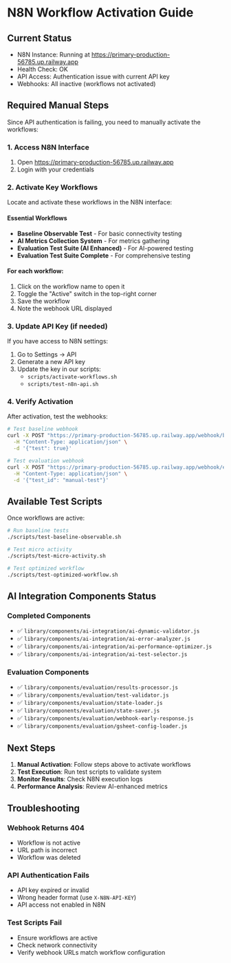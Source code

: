 # N8N Workflow Activation Guide

## Current Status
- N8N Instance: Running at https://primary-production-56785.up.railway.app
- Health Check: OK
- API Access: Authentication issue with current API key
- Webhooks: All inactive (workflows not activated)

## Required Manual Steps

Since API authentication is failing, you need to manually activate the workflows:

### 1. Access N8N Interface
1. Open https://primary-production-56785.up.railway.app
2. Login with your credentials

### 2. Activate Key Workflows

Locate and activate these workflows in the N8N interface:

#### Essential Workflows
- **Baseline Observable Test** - For basic connectivity testing
- **AI Metrics Collection System** - For metrics gathering
- **Evaluation Test Suite (AI Enhanced)** - For AI-powered testing
- **Evaluation Test Suite Complete** - For comprehensive testing

#### For each workflow:
1. Click on the workflow name to open it
2. Toggle the "Active" switch in the top-right corner
3. Save the workflow
4. Note the webhook URL displayed

### 3. Update API Key (if needed)

If you have access to N8N settings:
1. Go to Settings → API
2. Generate a new API key
3. Update the key in our scripts:
   - `scripts/activate-workflows.sh`
   - `scripts/test-n8n-api.sh`

### 4. Verify Activation

After activation, test the webhooks:

```bash
# Test baseline webhook
curl -X POST "https://primary-production-56785.up.railway.app/webhook/baseline-test" \
  -H "Content-Type: application/json" \
  -d '{"test": true}'

# Test evaluation webhook  
curl -X POST "https://primary-production-56785.up.railway.app/webhook/evaluation/test" \
  -H "Content-Type: application/json" \
  -d '{"test_id": "manual-test"}'
```

## Available Test Scripts

Once workflows are active:

```bash
# Run baseline tests
./scripts/test-baseline-observable.sh

# Test micro activity
./scripts/test-micro-activity.sh

# Test optimized workflow
./scripts/test-optimized-workflow.sh
```

## AI Integration Components Status

### Completed Components
- ✅ `library/components/ai-integration/ai-dynamic-validator.js`
- ✅ `library/components/ai-integration/ai-error-analyzer.js`
- ✅ `library/components/ai-integration/ai-performance-optimizer.js`
- ✅ `library/components/ai-integration/ai-test-selector.js`

### Evaluation Components
- ✅ `library/components/evaluation/results-processor.js`
- ✅ `library/components/evaluation/test-validator.js`
- ✅ `library/components/evaluation/state-loader.js`
- ✅ `library/components/evaluation/state-saver.js`
- ✅ `library/components/evaluation/webhook-early-response.js`
- ✅ `library/components/evaluation/gsheet-config-loader.js`

## Next Steps

1. **Manual Activation**: Follow steps above to activate workflows
2. **Test Execution**: Run test scripts to validate system
3. **Monitor Results**: Check N8N execution logs
4. **Performance Analysis**: Review AI-enhanced metrics

## Troubleshooting

### Webhook Returns 404
- Workflow is not active
- URL path is incorrect
- Workflow was deleted

### API Authentication Fails
- API key expired or invalid
- Wrong header format (use `X-N8N-API-KEY`)
- API access not enabled in N8N

### Test Scripts Fail
- Ensure workflows are active
- Check network connectivity
- Verify webhook URLs match workflow configuration